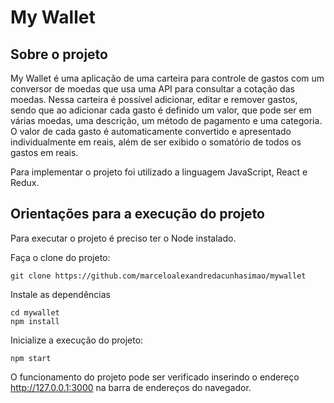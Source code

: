 # My Wallet

## Sobre o projeto

My Wallet é uma aplicação de uma carteira para controle de gastos com um conversor de moedas que usa uma API para consultar a cotação das moedas. Nessa carteira é possível adicionar, editar e remover gastos, sendo que ao adicionar cada gasto é definido um valor, que pode ser em várias moedas, uma descrição, um método de pagamento e uma categoria. O valor de cada gasto é automaticamente convertido e apresentado individualmente em reais, além de ser exibido o somatório de todos os gastos em reais.

Para implementar o projeto foi utilizado a linguagem JavaScript, React e Redux.

## Orientações para a execução do projeto

Para executar o projeto é preciso ter o Node instalado.

Faça o clone do projeto:

    git clone https://github.com/marceloalexandredacunhasimao/mywallet

Instale as dependências

    cd mywallet
    npm install

Inicialize a execução do projeto:

    npm start

O funcionamento do projeto pode ser verificado inserindo o endereço http://127.0.0.1:3000 na barra de endereços do navegador.